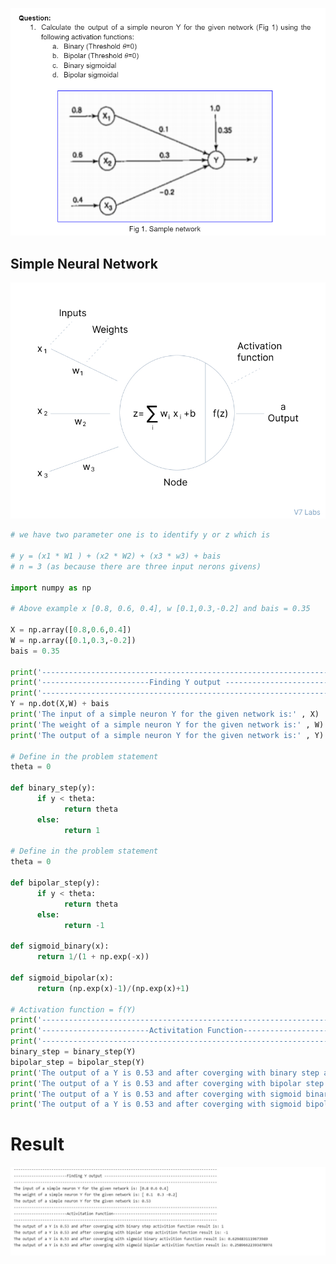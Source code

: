 ![](https://github.com/Pramodgopinathan/neruonperceptron/blob/e6211e65301623c7fe08a65d2276b7a2c93a9f72/DeepLearning-Lab1Part1.png)

## Simple Neural Network

![](https://github.com/Pramodgopinathan/neruonperceptron/blob/1f31260d67045a96da2417718a7d25e013f3c1c1/neron1.jpg)

```python
# we have two parameter one is to identify y or z which is 

# y = (x1 * W1 ) + (x2 * W2) + (x3 * w3) + bais
# n = 3 (as because there are three input nerons givens)

import numpy as np

# Above example x [0.8, 0.6, 0.4], w [0.1,0.3,-0.2] and bais = 0.35

X = np.array([0.8,0.6,0.4])
W = np.array([0.1,0.3,-0.2])
bais = 0.35

print('--------------------------------------------------------------------------------------------') 
print('------------------------Finding Y output ---------------------------------------------------')
print('--------------------------------------------------------------------------------------------')
Y = np.dot(X,W) + bais
print('The input of a simple neuron Y for the given network is:' , X)
print('The weight of a simple neuron Y for the given network is:' , W)
print('The output of a simple neuron Y for the given network is:' , Y)

# Define in the problem statement 
theta = 0 

def binary_step(y):
      if y < theta:
            return theta
      else:
            return 1

# Define in the problem statement 
theta = 0 

def bipolar_step(y):
      if y < theta:
            return theta
      else:
            return -1

def sigmoid_binary(x):
      return 1/(1 + np.exp(-x))

def sigmoid_bipolar(x):
      return (np.exp(x)-1)/(np.exp(x)+1)

# Activation function = f(Y) 
print('--------------------------------------------------------------------------------------------') 
print('------------------------Activitation Function-----------------------------------------------')
print('--------------------------------------------------------------------------------------------')
binary_step = binary_step(Y)
bipolar_step = bipolar_step(Y)
print('The output of a Y is 0.53 and after coverging with binary step activition function result is:' , binary_step) 
print('The output of a Y is 0.53 and after coverging with bipolar step activition function result is:' , bipolar_step) 
print('The output of a Y is 0.53 and after coverging with sigmoid binary activition function result is:' , sigmoid_binary(Y)) 
print('The output of a Y is 0.53 and after coverging with sigmoid bipolar activition function result is:' , sigmoid_bipolar(Y)) 

```
# Result 

![](https://github.com/Pramodgopinathan/neruonperceptron/blob/1366350cc2279ce06746df7074aaf8eb6788f6e3/outcome.jpg)
